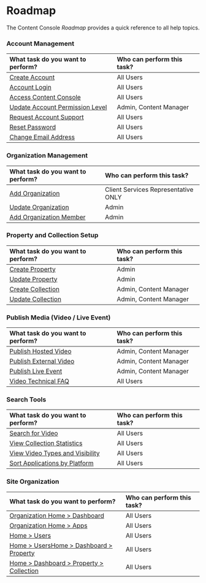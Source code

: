 # Roadmap

The Content Console *Roadmap* provides a quick reference to all help topics.

### Account Management

| What task do you want to perform?    |  Who can perform this task? |
|:-----------------|:-------------------------------------|
| [Create Account](signup.md#do-i-need-an-account)    | All Users   |
| [Account Login](signup.md#log-in)    | All Users   |
| [Access Content Console](signup.md#access-console)    | All Users   |
| [Update Account Permission Level](accountmanage.md#update-permission-level)    | Admin, Content Manager   |
| [Request Account Support](accountmanage.md#account-questions)  | All Users   |
| [Reset Password](accountmanage.md#reset-password)  |  All Users     |
| [Change Email Address](accountmanage.md#change-email-address)   |  All Users     |

### Organization Management

| What task do you want to perform?    |  Who can perform this task? |
|:-----------------|:-------------------------------------|
| [Add Organization](accountmanage.md#add-organization)   |  Client Services Representative ONLY  |
| [Update Organization](accountmanage.md#update-org-admin-account)     |  Admin     |
| [Add Organization Member](accountmanage.md#add-org-member)    | Admin     |

### Property and Collection Setup

| What task do you want to perform?    |  Who can perform this task? |
|:-----------------|:-------------------------------------|
| [Create Property](manageproperty.md#create-property)    | Admin     |
| [Update Property](manageproperty.md#update-property)    | Admin     |
| [Create Collection](managecollection.md#create-collection)    | Admin, Content Manager     |
| [Update Collection](managecollection.md#update-collection)    | Admin, Content Manager     |

### Publish Media (Video / Live Event)

| What task do you want to perform?    |  Who can perform this task? |
|:-----------------|:-------------------------------------|
| [Publish Hosted Video](publishhostedvideo.md) |  Admin, Content Manager |
| [Publish External Video](publishexternalvideo.md) |  Admin, Content Manager |
| [Publish Live Event](publishliveevent.md) |  Admin, Content Manager |
| [Video Technical FAQ](techfaqvideo.md) |  All Users |

### Search Tools

| What task do you want to perform?    |  Who can perform this task? |
|:-----------------|:-------------------------------------|
| [Search for Video](searchtools.md#search-for-video) |  All Users |
| [View Collection Statistics](searchtools.md#view-collection-statistics) |  All Users |
| [View Video Types and Visibility](searchtools.md#view-video-types-and-visibility) |  All Users |
| [Sort Applications by Platform](searchtools.md#sort-applications-by-platform) |  All Users |

### Site Organization

| What task do you want to perform?    |  Who can perform this task? |
|:-----------------|:-------------------------------------|
| [Organization Home > Dashboard](siteorg.md#org-home-dashboard) |  All Users |
| [Organization Home > Apps](siteorg.md#org-home-apps) |  All Users |
| [Home > Users](siteorg.md#home-users) |  All Users |
| [Home > UsersHome > Dashboard > Property](siteorg.md#usershome-dashboard-property) |  All Users |
| [Home > Dashboard > Property > Collection](siteorg.md#home-dashboard-property-collection) |  All Users |
